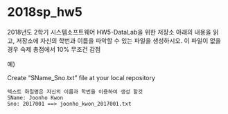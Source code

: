 # 2018sp_hw5

2018년도 2학기 시스템소프트웨어 HW5-DataLab을 위한 저장소
아래의 내용을 읽고, 저장소에 자신의 학번과 이름을 파악할 수 있는 파일을 생성하시오.
이 파일이 없을 경우 숙제 총점에서 10% 무조건 감점

예)

Create “SName_Sno.txt” file at your local repository

    텍스트 화일명은 자신의 이름과 학번을 이용하여 생성 할것
    SName: Joonho Kwon
    Sno: 2017001 ==> joonho_kwon_2017001.txt
